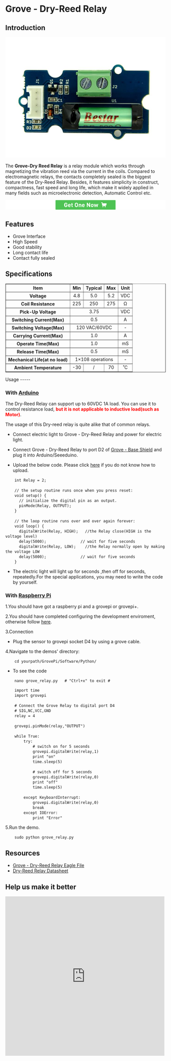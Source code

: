 <!-- 
+++
title       = "Grove - Dry-Reed Relay"
+++
 -->

# Grove - Dry-Reed Relay

Introduction
------------

![](assets/Grove-Dry-Reed_Relay/img/DryReed_Relay_01.jpg)

The **Grove-Dry Reed Relay** is a relay module which works through magnetizing the vibration reed via the current in the coils. Compared to electromagnetic relays, the contacts completely sealed is the biggest feature of the Dry-Reed Relay. Besides, it features simplicity in construct, compactness, fast speed and long life, which make it widely applied in many fields such as microelectronic detection, Automatic Control etc.


[![](assets/common/Get_One_Now_Banner.png)](http://www.seeedstudio.com/Grove-Dry-Reed-Relay-p-1412.html)

Features
-------

-   Grove Interface
-   High Speed
-   Good stability
-   Long contact life
-   Contact fully sealed

Specifications
-------------

<table border="1" cellspacing="0" width="80%">
<tr>
<th scope="col">
Item
</th>
<th scope="col">
Min
</th>
<th scope="col">
Typical
</th>
<th scope="col">
Max
</th>
<th scope="col">
Unit
</th>
</tr>
<tr align="center">
<th scope="row">
Voltage
</th>
<td>
4.8
</td>
<td>
5.0
</td>
<td>
5.2
</td>
<td>
VDC
</td>
</tr>
<tr align="center">
<th scope="row">
Coil Resistance
</th>
<td>
225
</td>
<td>
250
</td>
<td>
275
</td>
<td>
Ω
</td>
</tr>
<tr align="center">
<th scope="row">
Pick-Up Voltage
</th>
<td colspan="3">
3.75
</td>
<td>
VDC
</td>
</tr>
<tr align="center">
<th scope="row">
Switching Current(Max)
</th>
<td colspan="3">
0.5
</td>
<td>
A
</td>
</tr>
<tr align="center">
<th scope="row">
Switching Voltage(Max)
</th>
<td colspan="3">
120 VAC/60VDC
</td>
<td>
-
</td>
</tr>
<tr align="center">
<th scope="row">
Carrying Current(Max)
</th>
<td colspan="3">
1.0
</td>
<td>
A
</td>
</tr>
<tr align="center">
<th scope="row">
Operate Time(Max)
</th>
<td colspan="3">
1.0
</td>
<td>
mS
</td>
</tr>
<tr align="center">
<th scope="row">
Release Time(Max)
</th>
<td colspan="3">
0.5
</td>
<td>
mS
</td>
</tr>
<tr align="center">
<th scope="row">
Mechanical Life(at no load)
</th>
<td colspan="3">
1×108 operations
</td>
<td>
-
</td>
</tr>
<tr align="center">
<th scope="row">
Ambient Temperature
</th>
<td>
-30
</td>
<td>
/
</td>
<td>
70
</td>
<td>
˚C
</td>
</tr>
</table>
Usage
-----

### With [Arduino](/index.php?title=ArduinoAndaction=editAndredlink=1 "Arduino")

The Dry-Reed Relay can support up to 60VDC 1A load. You can use it to control resistance load,<font color="red"> **but it is not applicable to inductive load(such as Motor)**</font>.

The usage of this Dry-reed relay is quite alike that of common relays.

-   Connect electric light to Grove - Dry-Reed Relay and power for electric light.
-   Connect Grove - Dry-Reed Relay to port D2 of [Grove - Base Shield](/Grove-Base_Shield "Grove - Base Shield") and plug it into Arduino/Seeeduino.

-   Upload the below code. Please click [here](/Upload_Code) if you do not know how to upload.

```
    int Relay = 2;

    // the setup routine runs once when you press reset:
    void setup() {                
      // initialize the digital pin as an output.
      pinMode(Relay, OUTPUT);     
    }

    // the loop routine runs over and over again forever:
    void loop() {
      digitalWrite(Relay, HIGH);   //the Relay close(HIGH is the voltage level)
      delay(5000);               // wait for five seconds
      digitalWrite(Relay, LOW);    //the Relay normally open by making the voltage LOW
      delay(5000);               // wait for five seconds
    }
```

-   The electric light will light up for seconds ,then off for seconds, repeatedly.For the special applications, you may need to write the code by yourself.

### With [Raspberry Pi](/GrovePiPlus "GrovePi+")

1.You should have got a raspberry pi and a grovepi or grovepi+.

2.You should have completed configuring the development enviroment, otherwise follow [here](/GrovePiPlus#Introducing_the_GrovePi.2B).

3.Connection

-   Plug the sensor to grovepi socket D4 by using a grove cable.

4.Navigate to the demos' directory:
```
    cd yourpath/GrovePi/Software/Python/
```

-   To see the code
```
    nano grove_relay.py   # "Ctrl+x" to exit #
```
```
    import time
    import grovepi

    # Connect the Grove Relay to digital port D4
    # SIG,NC,VCC,GND
    relay = 4

    grovepi.pinMode(relay,"OUTPUT")

    while True:
        try:
            # switch on for 5 seconds
            grovepi.digitalWrite(relay,1)
            print "on"
            time.sleep(5)

            # switch off for 5 seconds
            grovepi.digitalWrite(relay,0)
            print "off"
            time.sleep(5)

        except KeyboardInterrupt:
            grovepi.digitalWrite(relay,0)
            break
        except IOError:
            print "Error"
```

5.Run the demo.
```
    sudo python grove_relay.py
```

Resources
--------

- [Grove - Dry-Reed Relay Eagle File](assets/Grove-Dry-Reed_Relay/res/Grove-Dry-Reed_Relay_Eagle_File.zip)
- [Dry-Reed Relay Datasheet](assets/Grove-Dry-Reed_Relay/res/Dry-Reed_Relay_Datasheet.pdf)

Help us make it better
-------------------------

<iframe frameborder="0" height="500" src="https://www.surveymonkey.com/r/CP8SP2Y" width="500"></iframe>


<!-- 
+++
oldwikiurl       = "http://www.seeedstudio.com/wiki/Grove_-_Dry-Reed_Relay"
+++
 -->

<!-- This Markdown file was created from http://www.seeedstudio.com/wiki/Grove_-_Dry-Reed_Relay -->
